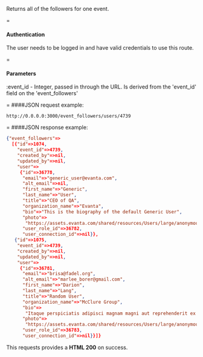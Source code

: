 <!-- --- title: GET /event_followers/users/:event_id -->

Returns all of the followers for one event.

=
#### Authentication

The user needs to be logged in and have valid credentials to use this route.

=
#### Parameters

:event_id - Integer, passed in through the URL. Is derived from the 'event_id' field on the 'event_followers'

=
####JSON request example:
```
http://0.0.0.0:3000/event_followers/users/4739
```

=
####JSON response example:

```json
{"event_followers"=>
  [{"id"=>1074,
    "event_id"=>4739,
    "created_by"=>nil,
    "updated_by"=>nil,
    "user"=>
     {"id"=>36778,
      "email"=>"generic_user@evanta.com",
      "alt_email"=>nil,
      "first_name"=>"Generic",
      "last_name"=>"User",
      "title"=>"CEO of QA",
      "organization_name"=>"Evanta",
      "bio"=>"This is the biography of the default Generic User",
      "photo"=>
       "https://assets.evanta.com/shared/resources/Users/large/anonymous2.jpg",
      "user_role_id"=>36782,
      "user_connection_id"=>nil}},
   {"id"=>1075,
    "event_id"=>4739,
    "created_by"=>nil,
    "updated_by"=>nil,
    "user"=>
     {"id"=>36781,
      "email"=>"brisa@fadel.org",
      "alt_email"=>"marlee_borer@gmail.com",
      "first_name"=>"Darion",
      "last_name"=>"Lang",
      "title"=>"Random User",
      "organization_name"=>"McClure Group",
      "bio"=>
       "Itaque perspiciatis adipisci magnam magni aut reprehenderit ex deleniti aut nostrum.",
      "photo"=>
       "https://assets.evanta.com/shared/resources/Users/large/anonymous2.jpg",
      "user_role_id"=>36783,
      "user_connection_id"=>nil}}]}
```

This requests provides a <strong>HTML 200</strong> on success.